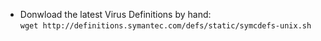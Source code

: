 
- Donwload the latest Virus Definitions by hand:  
``wget http://definitions.symantec.com/defs/static/symcdefs-unix.sh``

